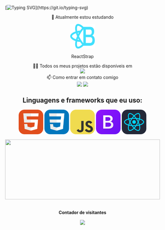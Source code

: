 [![Typing SVG](https://readme-typing-svg.herokuapp.com/?color=fff&size=35&center=true&vCenter=true&width=1000&lines=Olá+👋;+MEU+NOME+É+ÉVERTON+CORDEIRO;SEJA+BEM+VINDO!)](https://git.io/typing-svg)

<div align="center">
  <div>
  🌱 Atualmente estou estudando 
    <div> 
      <p  align="center">
        <img src="https://github.com/EvertonCordeiro1994/cursoJsGuanabara/blob/main/rb.svg" alt="icone React"  width="80" height="80"/>
      </p>
        <p> ReactStrap </p> 
    </div>
  </div>
  
  
  <div>
   👨‍💻 Todos os meus projetos estão disponíveis em
    <div>
     <a href = "https://evertoncordeiroportifolio.netlify.app/"><img src="https://img.shields.io/badge/Portfólio-00C7B7?style=for-the-badge&logo=netlify&logoColor=white" target="_blank"></a>
    </div>
   </div>
  
  
   <div>
   📫 Como entrar em contato comigo
    <div> 
     <a href = "mailto:evertoncordeiro@icloud.com"><img src="https://img.shields.io/badge/Icloud Mail-%23000000.svg?style=for-the-badge&logo=apple&logoColor=white" target="_blank"></a>
     <a href="https://www.linkedin.com/in/everton-cordeiro-28361a235" target="_blank"><img src="https://img.shields.io/badge/-LinkedIn-%230077B5?style=for-the-badge&logo=linkedin&logoColor=white" target="_blank"></a>
    </div>
   </div>
</div>

##

<div align="center"> 
  <h2 align="center">Linguagens e frameworks que eu uso:</h2>
    <p align="between">
      <img src="https://github.com/tandpfun/skill-icons/blob/main/icons/HTML.svg" alt="icone HTML" width="80" height="80"/>
      <img src="https://github.com/tandpfun/skill-icons/blob/main/icons/CSS.svg" alt="icone CSS"  width="80" height="80"/>
      <img src="https://github.com/tandpfun/skill-icons/blob/main/icons/JavaScript.svg" alt="icone JavaScript" width="80" height="80"/>
      <img src="https://github.com/tandpfun/skill-icons/blob/main/icons/Bootstrap.svg" alt="icone Bootstrap"  width="80" height="80"/>
      <img src="https://github.com/tandpfun/skill-icons/blob/main/icons/React-Dark.svg" alt="icone React"  width="80" height="80"/>
    </p>
  
  <img width="100%" height="195px" src="https://github-readme-stats.vercel.app/api/top-langs/?username=evertoncordeiro1994&layout=compact&hide_border=true&title_color=fff&text_color=ff91a4&bg_color=0d1117" />
</div>
  <div align="center">
<br><p align="centre"><b>Contador de visitantes</b></p>  
<p align="center"><img align="center" src="https://profile-counter.glitch.me/{evertoncordeiro1994}/count.svg" /></p> 
<br>
</div>
